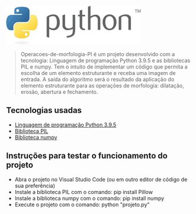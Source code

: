 ![Operacoes-de-morfologia-PI](imagens/logo/Python-logo.png)
> Operacoes-de-morfologia-PI é um projeto desenvolvido com a tecnologia: Linguagem de programação Python 3.9.5 e as bibliotecas PIL e numpy. Tem o intuito de implementar um código que permita a escolha de um elemento estruturante e receba uma imagem de entrada. A saída do algoritmo será o resultado da aplicação do elemento estruturante para as operações de morfologia: dilatação, erosão, abertura e fechamento.

## Tecnologias usadas
  * [Linguagem de programação Python 3.9.5](https://www.python.org/)
  * [Biblioteca PIL](https://pypi.org/project/Pillow/)
  * [Biblioteca numpy](https://numpy.org/install/)

## Instruções para testar o funcionamento do projeto
 * Abra o projeto no Visual Studio Code (ou em outro editor de código de sua preferência)
 * Instale a biblioteca PIL com o comando: pip install Pillow
 * Instale a biblioteca numpy com o comando: pip install numpy
 * Execute o projeto com o comando: python "projeto.py"